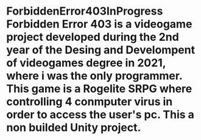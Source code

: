 # ForbiddenError403InProgress Forbidden Error 403 is a videogame project developed during the 2nd year of the Desing and Develompent of videogames degree in 2021, where i was the only programmer. This game is a Rogelite SRPG where controlling 4 conmputer virus in order to access the user's pc. This a non builded Unity project.
